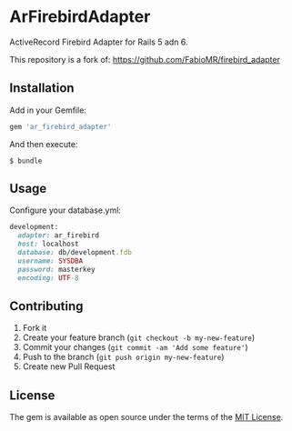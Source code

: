 # ArFirebirdAdapter

ActiveRecord Firebird Adapter for Rails 5 adn 6.

This repository is a fork of: https://github.com/FabioMR/firebird_adapter

## Installation

Add in your Gemfile:

```ruby
gem 'ar_firebird_adapter'
```

And then execute:

    $ bundle

## Usage

Configure your database.yml:

```ruby
development:
  adapter: ar_firebird
  host: localhost
  database: db/development.fdb
  username: SYSDBA
  password: masterkey
  encoding: UTF-8
```

## Contributing

1. Fork it
2. Create your feature branch (`git checkout -b my-new-feature`)
3. Commit your changes (`git commit -am 'Add some feature'`)
4. Push to the branch (`git push origin my-new-feature`)
5. Create new Pull Request

## License

The gem is available as open source under the terms of the [MIT License](https://opensource.org/licenses/MIT).
